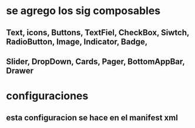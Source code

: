 # se agrego los sig composables
## Text, icons, Buttons, TextFiel, CheckBox, Siwtch, RadioButton, Image, Indicator, Badge, 
## Slider, DropDown, Cards, Pager, BottomAppBar, Drawer

# configuraciones
## <!--para pedir permiso al usario para internet-->
  ##  <uses-permission android:name="android.permission.INTERNET"/>
   ## esta configuracion se hace en el manifest xml
